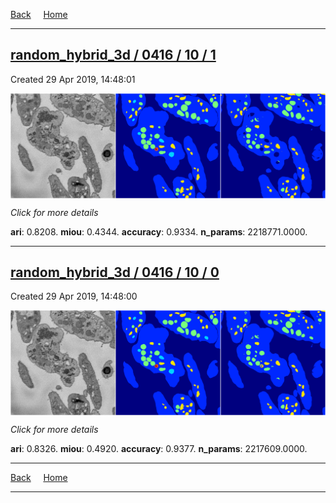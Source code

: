 
[Back](..)&nbsp;&nbsp;&nbsp;&nbsp;&nbsp;[Home](https://leapmanlab.github.io/snapshots)

---

<div class="summary"><a href="1"><h2>random_hybrid_3d / 0416 / 10 / 1</h2></a><p>Created 29 Apr 2019, 14:48:01
</p><a href="1"><img src="1/media/summary.png" align="center"></a><p>
<i>Click for more details</i>
</p></div>

**ari**: 0.8208. **miou**: 0.4344. **accuracy**: 0.9334. **n_params**: 2218771.0000. 

---

<div class="summary"><a href="0"><h2>random_hybrid_3d / 0416 / 10 / 0</h2></a><p>Created 29 Apr 2019, 14:48:00
</p><a href="0"><img src="0/media/summary.png" align="center"></a><p>
<i>Click for more details</i>
</p></div>

**ari**: 0.8326. **miou**: 0.4920. **accuracy**: 0.9377. **n_params**: 2217609.0000. 

---

[Back](..)&nbsp;&nbsp;&nbsp;&nbsp;&nbsp;[Home](https://leapmanlab.github.io/snapshots)

---